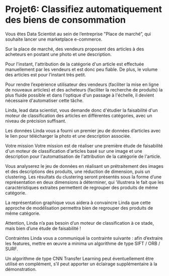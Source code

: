 # Projet6: Classifiez automatiquement des biens de consommation

Vous êtes Data Scientist au sein de l’entreprise "Place de marché”, qui souhaite lancer une marketplace e-commerce.

Sur la place de marché, des vendeurs proposent des articles à des acheteurs en postant une photo et une description.

Pour l'instant, l'attribution de la catégorie d'un article est effectuée manuellement par les vendeurs et est donc peu fiable. De plus, le volume des articles est pour l’instant très petit.

Pour rendre l’expérience utilisateur des vendeurs (faciliter la mise en ligne de nouveaux articles) et des acheteurs (faciliter la recherche de produits) la plus fluide possible et dans l'optique d'un passage à l'échelle, il devient nécessaire d'automatiser cette tâche.

Linda, lead data scientist, vous demande donc d'étudier la faisabilité d'un moteur de classification des articles en différentes catégories, avec un niveau de précision suffisant.

Les données
Linda vous a fourni un premier jeu de données d’articles avec le lien pour télécharger la photo et une description associée.

Votre mission
Votre mission est de réaliser une première étude de faisabilité d'un moteur de classification d'articles basé sur une image et une description pour l'automatisation de l'attribution de la catégorie de l'article.

Vous analyserez le jeu de données en réalisant un prétraitement des images et des descriptions des produits, une réduction de dimension, puis un clustering. Les résultats du clustering seront présentés sous la forme d’une représentation en deux dimensions à déterminer, qui ’illustrera le fait que les caractéristiques extraites permettent de regrouper des produits de même catégorie.

La représentation graphique vous aidera à convaincre Linda que cette approche de modélisation permettra bien de regrouper des produits de même catégorie.

Attention, Linda n’a pas besoin d’un moteur de classification à ce stade, mais bien d’une étude de faisabilité !

Contraintes
Linda vous a communiqué la contrainte suivante : afin d’extraire les features, mettre en œuvre a minima un algorithme de type SIFT / ORB / SURF.

Un algorithme de type CNN Transfer Learning peut éventuellement être utilisé en complément, s’il peut apporter un éclairage supplémentaire à la démonstration.
